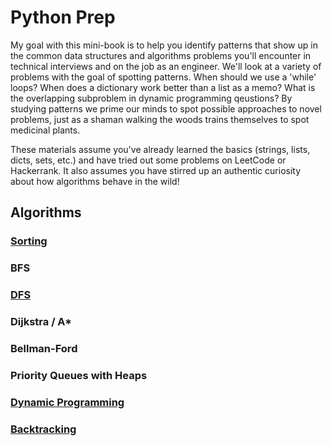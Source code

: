 # Python Prep

My goal with this mini-book is to help you identify patterns that show up in the common data structures and algorithms
problems you'll encounter in technical interviews and on the job as an engineer. We'll look at a variety of problems 
with the goal of spotting patterns. When should we use a 'while' loops? When does a dictionary work better than a list 
as a memo? What is the overlapping subproblem in dynamic programming qeustions? By studying patterns we prime our minds 
to spot possible approaches to novel problems, just as a shaman walking the woods trains themselves to spot medicinal plants.

These materials assume you've already learned the basics (strings, lists, dicts, sets, etc.) and have tried out some problems 
on LeetCode or Hackerrank. It also assumes you have stirred up an authentic curiosity about how algorithms behave in 
the wild!

## Algorithms

### [Sorting](https://github.com/SioKCronin/python_prep/tree/master/sorting)
### BFS
### [DFS](https://github.com/SioKCronin/python_prep/tree/master/dfs)
### Dijkstra / A*
### Bellman-Ford
### Priority Queues with Heaps
### [Dynamic Programming](https://github.com/SioKCronin/python_prep/tree/master/dynamic_programming)
### [Backtracking](https://github.com/SioKCronin/python_prep/tree/master/backtracking)
